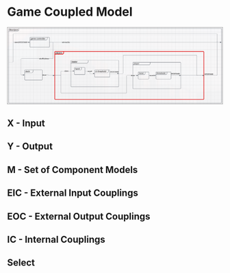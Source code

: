 # Game Coupled Model
![img](game.png)
## X - Input

## Y - Output

## M - Set of Component Models

## EIC - External Input Couplings

## EOC - External Output Couplings

## IC - Internal Couplings

## Select


